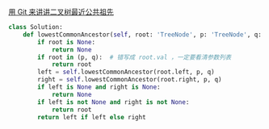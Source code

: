 [用 Git 来讲讲二叉树最近公共祖先 ](https://mp.weixin.qq.com/s?src=11&timestamp=1610944874&ver=2835&signature=Raq5prxmlJzRBHHmKVRbY1nJkOv8cm3GYRMSXzt3cHvXN3HaLO7HKMQm-lRf2DlKy221A63cd7fVYKGchnPmecXgJtH4fvE2jCPBuNZhpW4MFJzLqqKeWxpTpUmWuwxP&new=1)


```python
class Solution:
    def lowestCommonAncestor(self, root: 'TreeNode', p: 'TreeNode', q: 'TreeNode') -> 'TreeNode':
        if root is None:
            return None
        if root in (p, q):  # 错写成 root.val ，一定要看清参数列表
            return root
        left = self.lowestCommonAncestor(root.left, p, q)
        right = self.lowestCommonAncestor(root.right, p, q)
        if left is None and right is None:
            return None
        if left is not None and right is not None:
            return root
        return left if left else right
```